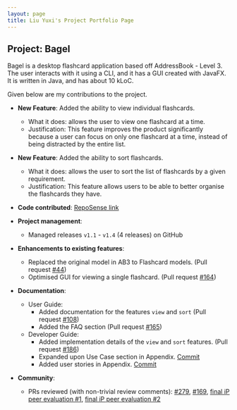 ```yaml
---
layout: page
title: Liu Yuxi's Project Portfolio Page
---
```


## Project: Bagel

Bagel is a desktop flashcard application based off AddressBook - Level 3.
The user interacts with it using a CLI, and it has a GUI created with JavaFX.
It is written in Java, and has about 10 kLoC.

Given below are my contributions to the project.

* **New Feature**: Added the ability to view individual flashcards.
  * What it does: allows the user to view one flashcard at a time.
  * Justification: This feature improves the product significantly because a user can focus on only one flashcard at a time, instead of being distracted by the entire list.

* **New Feature**: Added the ability to sort flashcards.
  * What it does: allows the user to sort the list of flashcards by a given requirement.
  * Justification: This feature allows users to be able to better organise the flashcards they have.

* **Code contributed**: [RepoSense link](https://nus-cs2103-ay2021s1.github.io/tp-dashboard/#breakdown=true)

* **Project management**:
  * Managed releases `v1.1` - `v1.4` (4 releases) on GitHub

* **Enhancements to existing features**:
  * Replaced the original model in AB3 to Flashcard models. (Pull request [\#44](https://github.com/AY2021S1-CS2103T-W13-2/tp/pull/44))
  * Optimised GUI for viewing a single flashcard. (Pull request [\#164](https://github.com/AY2021S1-CS2103T-W13-2/tp/pull/164))

* **Documentation**:
  * User Guide:
    * Added documentation for the features `view` and `sort` (Pull request [\#108](https://github.com/AY2021S1-CS2103T-W13-2/tp/pull/108))
    * Added the FAQ section (Pull request [\#165](https://github.com/AY2021S1-CS2103T-W13-2/tp/pull/165))
  * Developer Guide:
    * Added implementation details of the `view` and `sort` features. (Pull request [\#186](https://github.com/AY2021S1-CS2103T-W13-2/tp/pull/186))
    * Expanded upon Use Case section in Appendix. [Commit](https://github.com/AY2021S1-CS2103T-W13-2/tp/commit/4a0e978adc7b0e4bb9cf558cdd3cca10b21f1c49#diff-1a95edf069a4136e9cb71bee758b0dc86996f6051f0d438ec2c424557de7160b)
    * Added user stories in Appendix. [Commit](https://github.com/AY2021S1-CS2103T-W13-2/tp/commit/4a0e978adc7b0e4bb9cf558cdd3cca10b21f1c49#diff-1a95edf069a4136e9cb71bee758b0dc86996f6051f0d438ec2c424557de7160b)

* **Community**:
  * PRs reviewed (with non-trivial review comments): [\#279](https://github.com/nus-cs2103-AY2021S1/ip/pull/279), [\#169](https://github.com/nus-cs2103-AY2021S1/ip/pull/169),
      [final iP peer evaluation #1](https://github.com/ChooJiaXin/ip/releases), [final iP peer evaluation #2](https://github.com/UncleGrandpa925/ip/releases)
